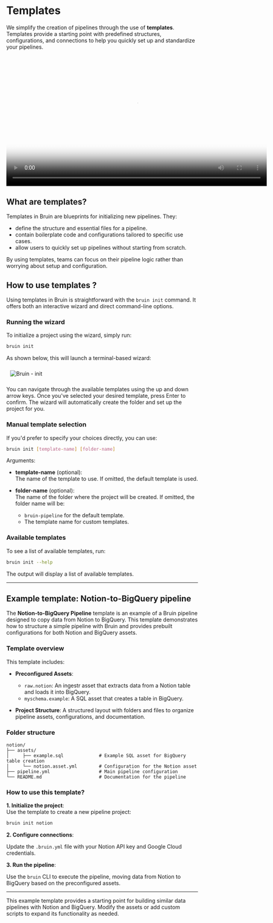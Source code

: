 # Templates 

We simplify the creation of pipelines through the use of **templates**. Templates provide a starting point with predefined structures, configurations, and connections to help you quickly set up and standardize your pipelines.

<video width="685" height="auto" controls poster="./tutorial-media/bruin-templates-tutorial.png">
  <source src="./tutorials/tutorial-media/bruin-templates-tutorial.mp4" type="video/mp4">
  Your browser does not support the video tag.
</video>

## What are templates?

Templates in Bruin are blueprints for initializing new pipelines. They:
- define the structure and essential files for a pipeline.
- contain boilerplate code and configurations tailored to specific use cases.
- allow users to quickly set up pipelines without starting from scratch.

By using templates, teams can focus on their pipeline logic rather than worrying about setup and configuration.


## How to use templates ?

Using templates in Bruin is straightforward with the `bruin init` command. It offers both an interactive wizard and direct command-line options.

### Running the wizard

To initialize a project using the wizard, simply run:
```bash
bruin init 
```
As shown below, this will launch a terminal-based wizard:

<img alt="Bruin - init" src="/init-wizard.gif" style="margin: 10px;" />

You can navigate through the available templates using the up and down arrow keys. Once you've selected your desired template, press Enter to confirm. 
The wizard will automatically create the folder and set up the project for you.
### Manual template selection
If you'd prefer to specify your choices directly, you can use:
```bash
bruin init [template-name] [folder-name]
```
Arguments:

- **template-name** (optional):  
  The name of the template to use. If omitted, the default template is used.

- **folder-name** (optional):  
  The name of the folder where the project will be created. If omitted, the folder name will be:  
    - `bruin-pipeline` for the default template.  
    - The template name for custom templates.

### Available templates

To see a list of available templates, run:

```bash
bruin init --help
```
The output will display a list of available templates.

---

## Example template: Notion-to-BigQuery pipeline

The **Notion-to-BigQuery Pipeline** template is an example of a Bruin pipeline designed to copy data from Notion to BigQuery. This template demonstrates how to structure a simple pipeline with Bruin and provides prebuilt configurations for both Notion and BigQuery assets.

### Template overview

This template includes:

- **Preconfigured Assets**:
  - `raw.notion`: An ingestr asset that extracts data from a Notion table and loads it into BigQuery.
  - `myschema.example`: A SQL asset that creates a table in BigQuery.

- **Project Structure**:
  A structured layout with folders and files to organize pipeline assets, configurations, and documentation.

### Folder structure

```plaintext
notion/
├── assets/
│     ├── example.sql             # Example SQL asset for BigQuery table creation
│     └── notion.asset.yml        # Configuration for the Notion asset
├── pipeline.yml                  # Main pipeline configuration
└── README.md                     # Documentation for the pipeline
```

### How to use this template?

**1. Initialize the project**:  
   Use the template to create a new pipeline project:
```bash
bruin init notion
``` 
**2. Configure connections**:

Update the `.bruin.yml` file with your Notion API key and Google Cloud credentials.

**3. Run the pipeline**:

Use the `bruin` CLI to execute the pipeline, moving data from Notion to BigQuery based on the preconfigured assets.

---

This example template provides a starting point for building similar data pipelines with Notion and BigQuery. Modify the assets or add custom scripts to expand its functionality as needed.
